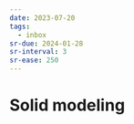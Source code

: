 ```yaml
---
date: 2023-07-20
tags:
  - inbox
sr-due: 2024-01-28
sr-interval: 3
sr-ease: 250
---
```


# Solid modeling